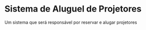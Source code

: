 # Sistema de Aluguel de Projetores

Um sistema que será responsável por reservar e alugar projetores

